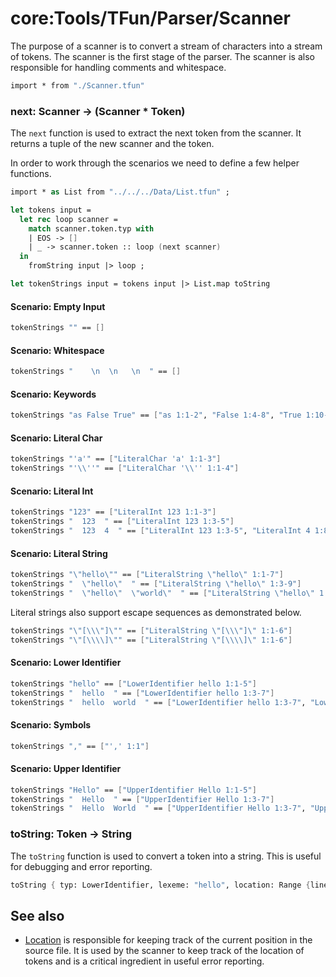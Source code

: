 # core:Tools/TFun/Parser/Scanner

The purpose of a scanner is to convert a stream of characters into a stream of tokens. The scanner is the first stage of the parser. The scanner is also responsible for handling comments and whitespace.

```fsharp xassert id=Import; style=exec
import * from "./Scanner.tfun"
```

### next: Scanner -> (Scanner * Token)

The `next` function is used to extract the next token from the scanner. It returns a tuple of the new scanner and the token.

In order to work through the scenarios we need to define a few helper functions.

```fsharp xassert id=tokens; style=exec; use=Import
import * as List from "../../../Data/List.tfun" ;

let tokens input = 
  let rec loop scanner =
    match scanner.token.typ with
    | EOS -> []
    | _ -> scanner.token :: loop (next scanner)
  in 
    fromString input |> loop ;

let tokenStrings input = tokens input |> List.map toString
```

#### Scenario: Empty Input

```fsharp xassert id=nextEmptyInput; use=Import, tokens
tokenStrings "" == []
```

#### Scenario: Whitespace

```fsharp xassert id=nextWhitespace; use=Import, tokens
tokenStrings "    \n  \n   \n  " == []
```

#### Scenario: Keywords

```fsharp xassert id=nextKeywords; use=Import, tokens
tokenStrings "as False True" == ["as 1:1-2", "False 1:4-8", "True 1:10-13"]
```

#### Scenario: Literal Char

```fsharp xassert id=nextLiteralChar; use=Import, tokens
tokenStrings "'a'" == ["LiteralChar 'a' 1:1-3"]
tokenStrings "'\\''" == ["LiteralChar '\\'' 1:1-4"]
```

#### Scenario: Literal Int

```fsharp xassert id=nextLiteralInt; use=Import, tokens
tokenStrings "123" == ["LiteralInt 123 1:1-3"]
tokenStrings "  123  " == ["LiteralInt 123 1:3-5"]
tokenStrings "  123  4  " == ["LiteralInt 123 1:3-5", "LiteralInt 4 1:8"]
```

#### Scenario: Literal String

```fsharp xassert id=nextLiteralString; use=Import, tokens
tokenStrings "\"hello\"" == ["LiteralString \"hello\" 1:1-7"]
tokenStrings "  \"hello\"  " == ["LiteralString \"hello\" 1:3-9"]
tokenStrings "  \"hello\"  \"world\"  " == ["LiteralString \"hello\" 1:3-9", "LiteralString \"world\" 1:12-18"]
```

Literal strings also support escape sequences as demonstrated below.

```fsharp xassert id=nextLiteralStringEscape; use=Import, tokens
tokenStrings "\"[\\\"]\"" == ["LiteralString \"[\\\"]\" 1:1-6"]
tokenStrings "\"[\\\\]\"" == ["LiteralString \"[\\\\]\" 1:1-6"]
```

#### Scenario: Lower Identifier

```fsharp xassert id=nextLowerIdentifier; use=Import, tokens
tokenStrings "hello" == ["LowerIdentifier hello 1:1-5"]
tokenStrings "  hello  " == ["LowerIdentifier hello 1:3-7"]
tokenStrings "  hello  world  " == ["LowerIdentifier hello 1:3-7", "LowerIdentifier world 1:10-14"]
```

#### Scenario: Symbols

```fsharp xassert id=nextSymbols; use=Import, tokens
tokenStrings "," == ["',' 1:1"]
```

#### Scenario: Upper Identifier

```fsharp xassert id=nextUpperIdentifier; use=Import, tokens
tokenStrings "Hello" == ["UpperIdentifier Hello 1:1-5"]
tokenStrings "  Hello  " == ["UpperIdentifier Hello 1:3-7"]
tokenStrings "  Hello  World  " == ["UpperIdentifier Hello 1:3-7", "UpperIdentifier World 1:10-14"]
```

### toString: Token -> String

The `toString` function is used to convert a token into a string. This is useful for debugging and error reporting.

```fsharp xassert id=toString; style=exec; use=Import
toString { typ: LowerIdentifier, lexeme: "hello", location: Range {line: 1, column: 1, offset: 2} {line:1, column: 5, offset: 6} } == "LowerIdentifier hello 1:1-5"
```

## See also

- [Location](./Location.md) is responsible for keeping track of the current position in the source file. It is used by the scanner to keep track of the location of tokens and is a critical ingredient in useful error reporting.
